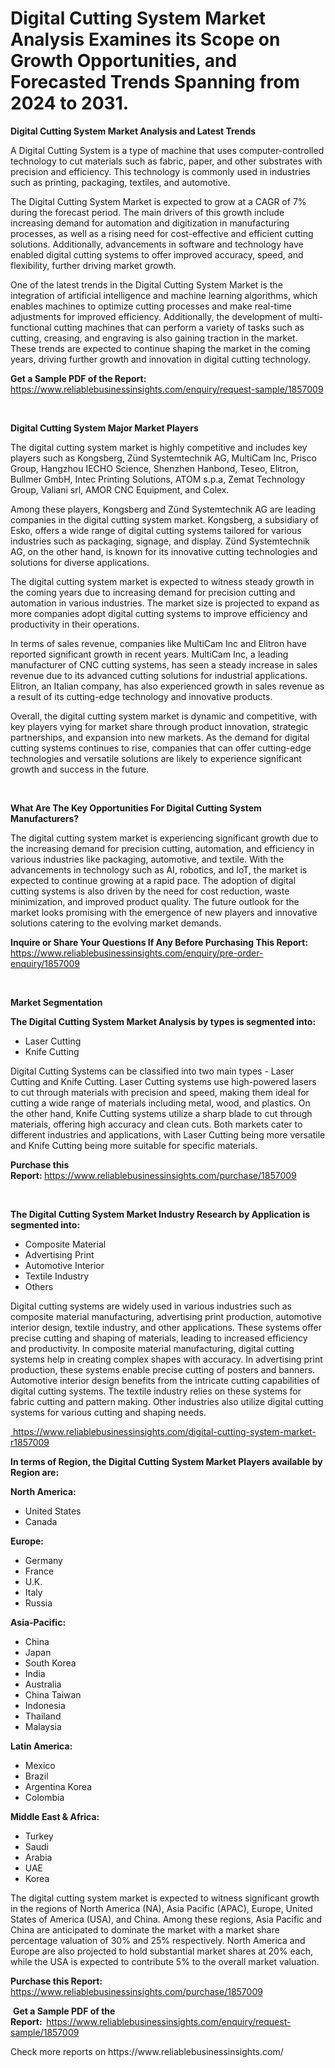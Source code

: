 <p><h1>Digital Cutting System Market Analysis Examines its Scope on Growth Opportunities, and Forecasted Trends Spanning from 2024 to 2031.</h1></p><p><strong>Digital Cutting System Market Analysis and Latest Trends</strong></p>
<p><p>A Digital Cutting System is a type of machine that uses computer-controlled technology to cut materials such as fabric, paper, and other substrates with precision and efficiency. This technology is commonly used in industries such as printing, packaging, textiles, and automotive.</p><p>The Digital Cutting System Market is expected to grow at a CAGR of 7% during the forecast period. The main drivers of this growth include increasing demand for automation and digitization in manufacturing processes, as well as a rising need for cost-effective and efficient cutting solutions. Additionally, advancements in software and technology have enabled digital cutting systems to offer improved accuracy, speed, and flexibility, further driving market growth.</p><p>One of the latest trends in the Digital Cutting System Market is the integration of artificial intelligence and machine learning algorithms, which enables machines to optimize cutting processes and make real-time adjustments for improved efficiency. Additionally, the development of multi-functional cutting machines that can perform a variety of tasks such as cutting, creasing, and engraving is also gaining traction in the market. These trends are expected to continue shaping the market in the coming years, driving further growth and innovation in digital cutting technology.</p></p>
<p><strong>Get a Sample PDF of the Report:&nbsp;</strong> <a href="https://www.reliablebusinessinsights.com/enquiry/request-sample/1857009">https://www.reliablebusinessinsights.com/enquiry/request-sample/1857009</a></p>
<p>&nbsp;</p>
<p><strong>Digital Cutting System Major Market Players</strong></p>
<p><p>The digital cutting system market is highly competitive and includes key players such as Kongsberg, Zünd Systemtechnik AG, MultiCam Inc, Prisco Group, Hangzhou IECHO Science, Shenzhen Hanbond, Teseo, Elitron, Bullmer GmbH, Intec Printing Solutions, ATOM s.p.a, Zemat Technology Group, Valiani srl, AMOR CNC Equipment, and Colex. </p><p>Among these players, Kongsberg and Zünd Systemtechnik AG are leading companies in the digital cutting system market. Kongsberg, a subsidiary of Esko, offers a wide range of digital cutting systems tailored for various industries such as packaging, signage, and display. Zünd Systemtechnik AG, on the other hand, is known for its innovative cutting technologies and solutions for diverse applications.</p><p>The digital cutting system market is expected to witness steady growth in the coming years due to increasing demand for precision cutting and automation in various industries. The market size is projected to expand as more companies adopt digital cutting systems to improve efficiency and productivity in their operations.</p><p>In terms of sales revenue, companies like MultiCam Inc and Elitron have reported significant growth in recent years. MultiCam Inc, a leading manufacturer of CNC cutting systems, has seen a steady increase in sales revenue due to its advanced cutting solutions for industrial applications. Elitron, an Italian company, has also experienced growth in sales revenue as a result of its cutting-edge technology and innovative products.</p><p>Overall, the digital cutting system market is dynamic and competitive, with key players vying for market share through product innovation, strategic partnerships, and expansion into new markets. As the demand for digital cutting systems continues to rise, companies that can offer cutting-edge technologies and versatile solutions are likely to experience significant growth and success in the future.</p></p>
<p>&nbsp;</p>
<p><strong>What Are The Key Opportunities For Digital Cutting System Manufacturers?</strong></p>
<p><p>The digital cutting system market is experiencing significant growth due to the increasing demand for precision cutting, automation, and efficiency in various industries like packaging, automotive, and textile. With the advancements in technology such as AI, robotics, and IoT, the market is expected to continue growing at a rapid pace. The adoption of digital cutting systems is also driven by the need for cost reduction, waste minimization, and improved product quality. The future outlook for the market looks promising with the emergence of new players and innovative solutions catering to the evolving market demands.</p></p>
<p><strong>Inquire or Share Your Questions If Any Before Purchasing This Report:</strong> <a href="https://www.reliablebusinessinsights.com/enquiry/pre-order-enquiry/1857009">https://www.reliablebusinessinsights.com/enquiry/pre-order-enquiry/1857009</a></p>
<p>&nbsp;</p>
<p><strong>Market Segmentation</strong></p>
<p><strong>The Digital Cutting System Market Analysis by types is segmented into:</strong></p>
<p><ul><li>Laser Cutting</li><li>Knife Cutting</li></ul></p>
<p><p>Digital Cutting Systems can be classified into two main types - Laser Cutting and Knife Cutting. Laser Cutting systems use high-powered lasers to cut through materials with precision and speed, making them ideal for cutting a wide range of materials including metal, wood, and plastics. On the other hand, Knife Cutting systems utilize a sharp blade to cut through materials, offering high accuracy and clean cuts. Both markets cater to different industries and applications, with Laser Cutting being more versatile and Knife Cutting being more suitable for specific materials.</p></p>
<p><strong>Purchase this Report:&nbsp;</strong><a href="https://www.reliablebusinessinsights.com/purchase/1857009">https://www.reliablebusinessinsights.com/purchase/1857009</a></p>
<p>&nbsp;</p>
<p><strong>The Digital Cutting System Market Industry Research by Application is segmented into:</strong></p>
<p><ul><li>Composite Material</li><li>Advertising Print</li><li>Automotive Interior</li><li>Textile Industry</li><li>Others</li></ul></p>
<p><p>Digital cutting systems are widely used in various industries such as composite material manufacturing, advertising print production, automotive interior design, textile industry, and other applications. These systems offer precise cutting and shaping of materials, leading to increased efficiency and productivity. In composite material manufacturing, digital cutting systems help in creating complex shapes with accuracy. In advertising print production, these systems enable precise cutting of posters and banners. Automotive interior design benefits from the intricate cutting capabilities of digital cutting systems. The textile industry relies on these systems for fabric cutting and pattern making. Other industries also utilize digital cutting systems for various cutting and shaping needs.</p></p>
<p><a href="https://www.reliablebusinessinsights.com/digital-cutting-system-market-r1857009">&nbsp;https://www.reliablebusinessinsights.com/digital-cutting-system-market-r1857009</a></p>
<p><strong>In terms of Region, the Digital Cutting System Market Players available by Region are:</strong></p>
<p>
    <p> <strong> North America: </strong>
        <ul>
            <li>United States</li>
            <li>Canada</li>
        </ul>
        </p> 
    <p> <strong> Europe: </strong>
        <ul>
            <li>Germany</li>
            <li>France</li>
            <li>U.K.</li>
            <li>Italy</li>
            <li>Russia</li>
        </ul>
        </p> 
    <p> <strong> Asia-Pacific: </strong>
        <ul>
            <li>China</li>
            <li>Japan</li>
            <li>South Korea</li>
            <li>India</li>
            <li>Australia</li>
            <li>China Taiwan</li>
            <li>Indonesia</li>
            <li>Thailand</li>
            <li>Malaysia</li>
        </ul>
        </p> 
    <p> <strong> Latin America: </strong>
        <ul>
            <li>Mexico</li>
            <li>Brazil</li>
            <li>Argentina Korea</li>
            <li>Colombia</li>
        </ul>
        </p> 
    <p> <strong> Middle East & Africa: </strong>
        <ul>
            <li>Turkey</li>
            <li>Saudi</li>
            <li>Arabia</li>
            <li>UAE</li>
            <li>Korea</li>
        </ul>
    </p>
    </p>
<p><p>The digital cutting system market is expected to witness significant growth in the regions of North America (NA), Asia Pacific (APAC), Europe, United States of America (USA), and China. Among these regions, Asia Pacific and China are anticipated to dominate the market with a market share percentage valuation of 30% and 25% respectively. North America and Europe are also projected to hold substantial market shares at 20% each, while the USA is expected to contribute 5% to the overall market valuation.</p></p>
<p><strong>Purchase this Report: </strong><a href="https://www.reliablebusinessinsights.com/purchase/1857009">https://www.reliablebusinessinsights.com/purchase/1857009</a></p>
<p>&nbsp;<strong>Get a Sample PDF of the Report:&nbsp;&nbsp;</strong><a href="https://www.reliablebusinessinsights.com/enquiry/request-sample/1857009">https://www.reliablebusinessinsights.com/enquiry/request-sample/1857009</a></p>
<p><strong></strong></p>
<p>Check more reports on https://www.reliablebusinessinsights.com/</p>